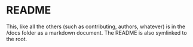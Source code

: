 # README

This, like all the others (such as contributing, authors, whatever) is in the /docs folder as a markdown document. The README is also symlinked to the root.

